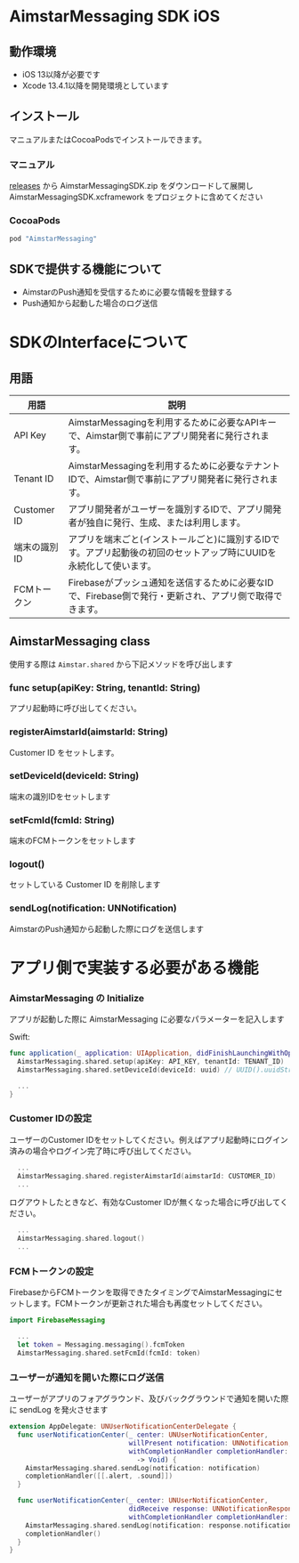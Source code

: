 # AimstarMessaging SDK iOS

## 動作環境

* iOS 13以降が必要です
* Xcode 13.4.1以降を開発環境としています

## インストール

マニュアルまたはCocoaPodsでインストールできます。

### マニュアル

[releases](releases) から AimstarMessagingSDK.zip をダウンロードして展開し AimstarMessagingSDK.xcframework をプロジェクトに含めてください

### CocoaPods

```ruby
pod "AimstarMessaging"
```


## SDKで提供する機能について
- AimstarのPush通知を受信するために必要な情報を登録する
- Push通知から起動した場合のログ送信

# SDKのInterfaceについて

## 用語

| 用語 | 説明 |
|---|---|
| API Key | AimstarMessagingを利用するために必要なAPIキーで、Aimstar側で事前にアプリ開発者に発行されます。 |
| Tenant ID | AimstarMessagingを利用するために必要なテナントIDで、Aimstar側で事前にアプリ開発者に発行されます。 |
| Customer ID | アプリ開発者がユーザーを識別するIDで、アプリ開発者が独自に発行、生成、または利用します。 |
| 端末の識別ID | アプリを端末ごと(インストールごと)に識別するIDです。アプリ起動後の初回のセットアップ時にUUIDを永続化して使います。 |
| FCMトークン | Firebaseがプッシュ通知を送信するために必要なIDで、Firebase側で発行・更新され、アプリ側で取得できます。 |

## AimstarMessaging class
使用する際は `Aimstar.shared` から下記メソッドを呼び出します

### func setup(apiKey: String, tenantId: String)
アプリ起動時に呼び出してください。


### registerAimstarId(aimstarId: String)
Customer ID をセットします。

### setDeviceId(deviceId: String)
端末の識別IDをセットします

### setFcmId(fcmId: String)
端末のFCMトークンをセットします

### logout()
セットしている Customer ID を削除します

### sendLog(notification: UNNotification)
AimstarのPush通知から起動した際にログを送信します

# アプリ側で実装する必要がある機能


### AimstarMessaging の Initialize
アプリが起動した際に AimstarMessaging に必要なパラメーターを記入します

Swift:

```swift
func application(_ application: UIApplication, didFinishLaunchingWithOptions launchOptions: [UIApplicationLaunchOptionsKey: Any]?) -> Bool {
  AimstarMessaging.shared.setup(apiKey: API_KEY, tenantId: TENANT_ID)
  AimstarMessaging.shared.setDeviceId(deviceId: uuid) // UUID().uuidStringを端末ごとに永続化したものをセットします

  ...
}
```

### Customer IDの設定

ユーザーのCustomer IDをセットしてください。例えばアプリ起動時にログイン済みの場合やログイン完了時に呼び出してください。

```swift
  ...
  AimstarMessaging.shared.registerAimstarId(aimstarId: CUSTOMER_ID)
  ...
```

ログアウトしたときなど、有効なCustomer IDが無くなった場合に呼び出してください。

```swift
  ...
  AimstarMessaging.shared.logout()
  ...
```

### FCMトークンの設定

FirebaseからFCMトークンを取得できたタイミングでAimstarMessagingにセットします。FCMトークンが更新された場合も再度セットしてください。

```swift
import FirebaseMessaging

  ...
  let token = Messaging.messaging().fcmToken
  AimstarMessaging.shared.setFcmId(fcmId: token)
```

### ユーザーが通知を開いた際にログ送信

ユーザーがアプリのフォアグラウンド、及びバックグラウンドで通知を開いた際に sendLog を発火させます

```swift
extension AppDelegate: UNUserNotificationCenterDelegate {
  func userNotificationCenter(_ center: UNUserNotificationCenter,
                              willPresent notification: UNNotification,
                              withCompletionHandler completionHandler: @escaping (UNNotificationPresentationOptions)
                                -> Void) {
    AimstarMessaging.shared.sendLog(notification: notification)
    completionHandler([[.alert, .sound]])
  }

  func userNotificationCenter(_ center: UNUserNotificationCenter,
                              didReceive response: UNNotificationResponse,
                              withCompletionHandler completionHandler: @escaping () -> Void) {
    AimstarMessaging.shared.sendLog(notification: response.notification)
    completionHandler()
  }
}

```
